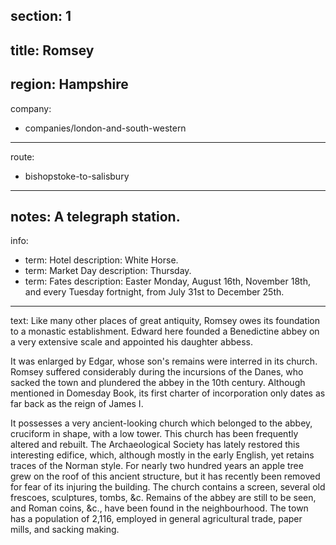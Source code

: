 ﻿section: 1
----
title: Romsey
----
region: Hampshire
----
company:
- companies/london-and-south-western
----
route:
- bishopstoke-to-salisbury
----
notes: A telegraph station.
----
info:
- term: Hotel
  description: White Horse.
- term: Market Day
  description: Thursday.
- term: Fates
  description: Easter Monday, August 16th, November 18th, and every Tuesday fortnight, from July 31st to December 25th.
----
text: Like many other places of great antiquity, Romsey owes its foundation to a monastic establishment. Edward here founded a Benedictine abbey on a very extensive scale and appointed his daughter abbess.

It was enlarged by Edgar, whose son's remains were interred in its church. Romsey suffered considerably during the incursions of the Danes, who sacked the town and plundered the abbey in the 10th century. Although mentioned in Domesday Book, its first charter of incorporation only dates as far back as the reign of James I.

It possesses a very ancient-looking church which belonged to the abbey, cruciform in shape, with a low tower. This church has been frequently altered and rebuilt. The Archaeological Society has lately restored this interesting edifice, which, although mostly in the early English, yet retains traces of the Norman style. For nearly two hundred years an apple tree grew on the roof of this ancient structure, but it has recently been removed for fear of its injuring the building. The church contains a screen, several old frescoes, sculptures, tombs, &c. Remains of the abbey are still to be seen, and Roman coins, &c., have been found in the neighbourhood. The town has a population of 2,116, employed in general agricultural trade, paper mills, and sacking making.

